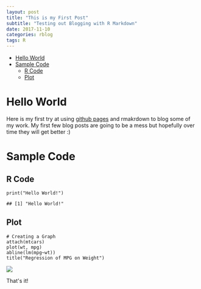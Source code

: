 ```yaml
---
layout: post
title: "This is my First Post"
subtitle: "Testing out Blogging with R Markdown"
date: 2017-11-10
categories: rblog
tags: R 
--- 
```



-   [Hello World](#hello-world)
-   [Sample Code](#sample-code)
    -   [R Code](#r-code)
    -   [Plot](#plot)

<!-- 
This is the heading that gets added to a .md file after it is made

---
layout: post
title: "This is a test post for my R blog"
date: 2016-12-01
categories: rblog
tags: R 
--- 

-->
Hello World
===========

Here is my first try at using [github pages](https://github.io/) and
rmakrdown to blog some of my work. My first few blog posts are going to
be a mess but hopefully over time they will get better :)

Sample Code
===========

R Code
------

    print("Hello World!")

    ## [1] "Hello World!"

Plot
----

    # Creating a Graph
    attach(mtcars)
    plot(wt, mpg) 
    abline(lm(mpg~wt))
    title("Regression of MPG on Weight")

![](first_post_files/figure-markdown_strict/unnamed-chunk-2-1.png)

That's it!
